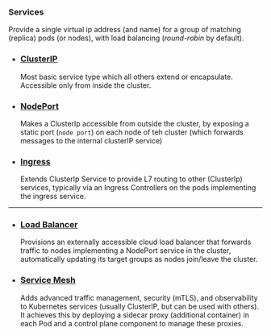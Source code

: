 ### Services

Provide a single virtual ip address (and name) for a group of matching (replica) pods (or nodes), with load balancing (_round-robin_ by default).


- ### [ClusterIP](types/cluster_ip.md)
    Most basic service type which all others extend or encapsulate. Accessible only from inside the cluster.
    
- ### [NodePort](types/node_port.md)
    Makes a ClusterIp accessible from outside the cluster, by exposing a static port (`node port`) on each node of teh cluster (which forwards messages to the internal clusterIP service)

- ### [Ingress](types/ingress/ingress.md)
    Extends ClusterIp Service to provide L7 routing to other (ClusterIp) services, typically via an Ingress Controllers on the pods implementing the ingress service.

---
- ### [Load Balancer](types/load_balancer.md) 
    Provisions an externally accessible cloud load balancer that forwards traffic to nodes implementing a NodePort service in the cluster, automatically updating its target groups as nodes join/leave the cluster. 

- ### [Service Mesh](types/service_mesh.md) 
    Adds advanced traffic management, security (mTLS), and observability to Kubernetes  services (usually ClusterIP, but can be used with others).  It achieves this by deploying a sidecar proxy (additional container) in each  Pod and a control plane component to manage these proxies. 




